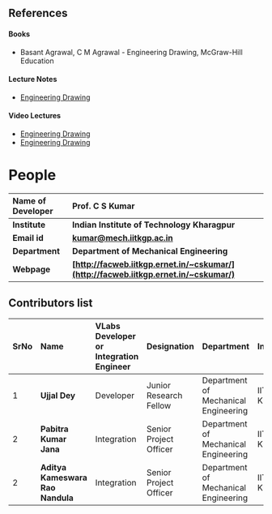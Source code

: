 ## References
#### Books
- Basant Agrawal, C M Agrawal - Engineering Drawing, McGraw-Hill Education


#### Lecture Notes
- [Engineering Drawing](http://nptel.ac.in/courses/112103019/)

#### Video Lectures
- [Engineering Drawing](http://textofvideo.nptel.iitm.ac.in/video.php?courseId=112104172)
- [Engineering Drawing](http://nptel.ac.in/courses/112104172/)


# People

<b>Name of Developer | <b> **Prof. C S Kumar**
:--|:--|
<b> Institute | <b>  **Indian Institute of Technology Kharagpur**
<b> Email id|     <b>  **kumar@mech.iitkgp.ac.in**
<b> Department |  **Department of Mechanical Engineering**
<b>Webpage| <b> [http://facweb.iitkgp.ernet.in/~cskumar/](http://facweb.iitkgp.ernet.in/~cskumar/)


## Contributors list

SrNo | Name | VLabs Developer or Integration Engineer | Designation | Department| Institute
:--|:--|:--|:--|:--|:--|
1 | **Ujjal Dey** | Developer | Junior Research Fellow | Department of Mechanical Engineering | IIT Kharagpur | 
2 | **Pabitra Kumar Jana** | Integration | Senior Project Officer | Department of Mechanical Engineering | IIT Kharagpur | 
2 | **Aditya Kameswara Rao Nandula** | Integration | Senior Project Officer | Department of Mechanical Engineering | IIT Kharagpur | 
